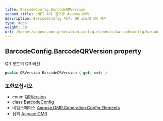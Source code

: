```yaml
---
title: BarcodeConfig.BarcodeQRVersion
second_title: .NET API 참조용 Aspose.OMR
description: BarcodeConfig 재산. QR 코드의 QR 버전
type: docs
weight: 30
url: /ko/net/aspose.omr.generation.config.elements/barcodeconfig/barcodeqrversion/
---
```

## BarcodeConfig.BarcodeQRVersion property

QR 코드의 QR 버전

```csharp
public QRVersion BarcodeQRVersion { get; set; }
```

### 또한보십시오

* enum [QRVersion](../../../aspose.omr.generation.config.enums/qrversion/)
* class [BarcodeConfig](../)
* 네임스페이스 [Aspose.OMR.Generation.Config.Elements](../../barcodeconfig/)
* 집회 [Aspose.OMR](../../../)


